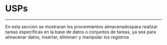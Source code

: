 # USPs
---
En esta seccion se mostraran los proceimientos almacenadospara realizar tareas especificas en la base de datos o conjuntos de tareas, ya sea para almacenar datos, insertar, eliminarr y manipular los registros
